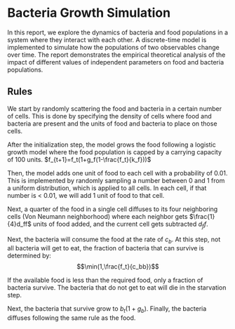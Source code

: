 # Bacteria Growth Simulation
In this report, we explore the dynamics of bacteria and food populations in a system where they interact with each other. A discrete-time model is implemented to simulate how the populations of two observables change over time. The report demonstrates the empirical theoretical analysis of the impact of different values of independent parameters on food and bacteria populations.

## Rules
We start by randomly scattering the food and bacteria in a certain number of cells. This is done by specifying the density of cells where food and bacteria are present and the units of food and bacteria to place on those cells.

After the initialization step, the model grows the food following a logistic growth model where the food population is capped by a carrying capacity of 100 units.
$f_{t+1}=f_t(1+g_f(1-\frac{f_t}{k_f}))$

Then, the model adds one unit of food to each cell with a probability of 0.01. This is implemented by randomly sampling a number between 0 and 1 from a uniform distribution, which is applied to all cells. In each cell, if that number is $<$ 0.01, we will add 1 unit of food to that cell.

Next, a quarter of the food in a single cell diffuses to its four neighboring cells (Von Neumann neighborhood) where each neighbor gets $\frac{1}{4}d_ff$ units of food added, and the current cell gets subtracted $d_ff$.

Next, the bacteria will consume the food at the rate of $c_b$. At this step, not all bacteria will get to eat, the fraction of bacteria that can survive is determined by:
$$\min(1,\frac{f_t}{c_bb})$$

If the available food is less than the required food, only a fraction of bacteria survive. The bacteria that do not get to eat will die in the starvation step.

Next, the bacteria that survive grow to $b_t(1+g_b)$. Finally, the bacteria diffuses following the same rule as the food.
